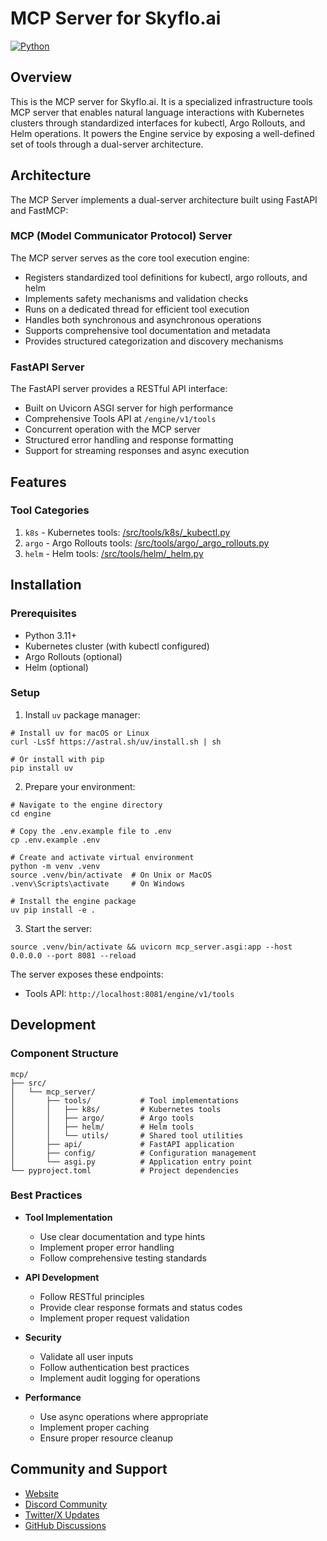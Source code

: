 # MCP Server for Skyflo.ai

[![Python](https://img.shields.io/badge/python-3.11-blue)](https://www.python.org)

## Overview

This is the MCP server for Skyflo.ai. It is a specialized infrastructure tools MCP server that enables natural language interactions with Kubernetes clusters through standardized interfaces for kubectl, Argo Rollouts, and Helm operations. It powers the Engine service by exposing a well-defined set of tools through a dual-server architecture.

## Architecture

The MCP Server implements a dual-server architecture built using FastAPI and FastMCP:

### MCP (Model Communicator Protocol) Server

The MCP server serves as the core tool execution engine:

- Registers standardized tool definitions for kubectl, argo rollouts, and helm
- Implements safety mechanisms and validation checks
- Runs on a dedicated thread for efficient tool execution
- Handles both synchronous and asynchronous operations
- Supports comprehensive tool documentation and metadata
- Provides structured categorization and discovery mechanisms

### FastAPI Server

The FastAPI server provides a RESTful API interface:

- Built on Uvicorn ASGI server for high performance
- Comprehensive Tools API at `/engine/v1/tools`
- Concurrent operation with the MCP server
- Structured error handling and response formatting
- Support for streaming responses and async execution

## Features

### Tool Categories

1. `k8s` - Kubernetes tools: [/src/tools/k8s/_kubectl.py](src/tools/k8s/_kubectl.py)
2. `argo` - Argo Rollouts tools: [/src/tools/argo/_argo_rollouts.py](src/tools/argo/_argo_rollouts.py)
3. `helm` - Helm tools: [/src/tools/helm/_helm.py](src/tools/helm/_helm.py)

## Installation

### Prerequisites

- Python 3.11+
- Kubernetes cluster (with kubectl configured)
- Argo Rollouts (optional)
- Helm (optional)

### Setup

1. Install `uv` package manager:

```console
# Install uv for macOS or Linux
curl -LsSf https://astral.sh/uv/install.sh | sh

# Or install with pip
pip install uv
```

2. Prepare your environment:

```console
# Navigate to the engine directory
cd engine

# Copy the .env.example file to .env
cp .env.example .env

# Create and activate virtual environment
python -m venv .venv
source .venv/bin/activate  # On Unix or MacOS
.venv\Scripts\activate     # On Windows

# Install the engine package
uv pip install -e .
```

3. Start the server:

```console
source .venv/bin/activate && uvicorn mcp_server.asgi:app --host 0.0.0.0 --port 8081 --reload
```

The server exposes these endpoints:
- Tools API: `http://localhost:8081/engine/v1/tools`


## Development

### Component Structure

```
mcp/
├── src/
│   └── mcp_server/
│       ├── tools/           # Tool implementations
│       │   ├── k8s/         # Kubernetes tools
│       │   ├── argo/        # Argo tools
│       │   ├── helm/        # Helm tools
│       │   └── utils/       # Shared tool utilities
│       ├── api/             # FastAPI application
│       ├── config/          # Configuration management
│       └── asgi.py          # Application entry point
└── pyproject.toml           # Project dependencies
```

### Best Practices

- **Tool Implementation**
  - Use clear documentation and type hints
  - Implement proper error handling
  - Follow comprehensive testing standards

- **API Development**
  - Follow RESTful principles
  - Provide clear response formats and status codes
  - Implement proper request validation

- **Security**
  - Validate all user inputs
  - Follow authentication best practices
  - Implement audit logging for operations

- **Performance**
  - Use async operations where appropriate
  - Implement proper caching
  - Ensure proper resource cleanup

## Community and Support

- [Website](https://skyflo.ai)
- [Discord Community](https://discord.gg/kCFNavMund)
- [Twitter/X Updates](https://x.com/skyflo_ai)
- [GitHub Discussions](https://github.com/skyflo-ai/skyflo/discussions)
